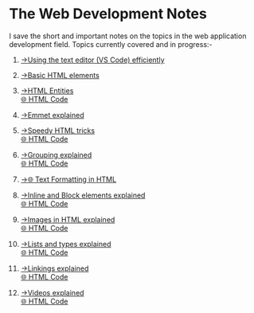 # The Web Development Notes
 I save the short and important notes on the topics in the web application development field.
Topics currently covered and in progress:-
1)  [->Using the text editor (VS Code) efficiently](Text%20Editor.docx )
    
2)  [->Basic HTML elements](HTML%20Elements.docx)

3)  [->HTML Entities](HTML%20Entities.docx)  
     [🌐 HTML Code](htmlentity.html)

4)  [->Emmet explained](Emmet.docx)

5)  [->Speedy HTML tricks](SpeedyHtml.docx)  
     [🌐 HTML Code](speedy.html)

6)  [->Grouping explained](Grouping.docx)  
     [🌐 HTML Code](grouping.html)

7)  [->🌐 Text Formatting in HTML](Oldstyleblog.html)

8)  [->Inline and Block elements explained](Inline%20and%20Block.md)  
     [🌐 HTML Code](InlineBlock.html)

9)  [->Images in HTML explained](Video.md)  
     [🌐 HTML Code](Video.html)

10) [->Lists and types explained](Lists.md)  
     [🌐 HTML Code](Lists.html)

11) [->Linkings explained](Linkings.md)  
     [🌐 HTML Code](Linkings.html)

11) [->Videos explained](Videos.md)  
     [🌐 HTML Code](Videos.html)
